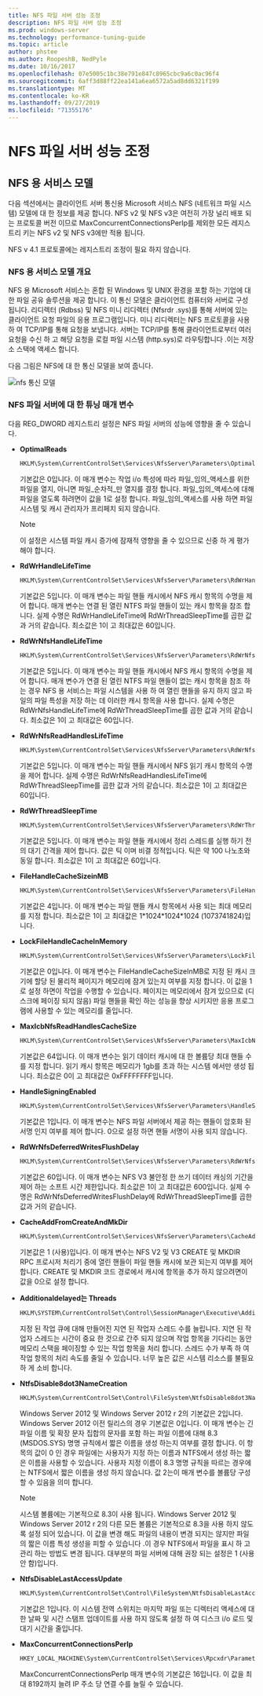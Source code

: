 ```yaml
---
title: NFS 파일 서버 성능 조정
description: NFS 파일 서버 성능 조정
ms.prod: windows-server
ms.technology: performance-tuning-guide
ms.topic: article
author: phstee
ms.author: RoopeshB, NedPyle
ms.date: 10/16/2017
ms.openlocfilehash: 07e5005c1bc38e791e847c8965cbc9a6c0ac96f4
ms.sourcegitcommit: 6aff3d88ff22ea141a6ea6572a5ad8dd6321f199
ms.translationtype: MT
ms.contentlocale: ko-KR
ms.lasthandoff: 09/27/2019
ms.locfileid: "71355176"
---
```

# <a name="performance-tuning-nfs-file-servers"></a>NFS 파일 서버 성능 조정

## <a href="" id="servicesnfs"></a>NFS 용 서비스 모델


다음 섹션에서는 클라이언트 서버 통신용 Microsoft 서비스 NFS (네트워크 파일 시스템) 모델에 대 한 정보를 제공 합니다. NFS v2 및 NFS v3은 여전히 가장 널리 배포 되는 프로토콜 버전 이므로 MaxConcurrentConnectionsPerIp를 제외한 모든 레지스트리 키는 NFS v2 및 NFS v3에만 적용 됩니다.

NFS v 4.1 프로토콜에는 레지스트리 조정이 필요 하지 않습니다.

### <a name="service-for-nfs-model-overview"></a>NFS 용 서비스 모델 개요

NFS 용 Microsoft 서비스는 혼합 된 Windows 및 UNIX 환경을 포함 하는 기업에 대 한 파일 공유 솔루션을 제공 합니다. 이 통신 모델은 클라이언트 컴퓨터와 서버로 구성 됩니다. 리디렉터 (Rdbss) 및 NFS 미니 리디렉터 (Nfsrdr .sys)를 통해 서버에 있는 클라이언트 요청 파일의 응용 프로그램입니다. 미니 리디렉터는 NFS 프로토콜을 사용 하 여 TCP/IP를 통해 요청을 보냅니다. 서버는 TCP/IP를 통해 클라이언트로부터 여러 요청을 수신 하 고 해당 요청을 로컬 파일 시스템 (http.sys)로 라우팅합니다 .이는 저장소 스택에 액세스 합니다.

다음 그림은 NFS에 대 한 통신 모델을 보여 줍니다.

![nfs 통신 모델](../../media/perftune-guide-nfs-model.png)

### <a name="tuning-parameters-for-nfs-file-servers"></a>NFS 파일 서버에 대 한 튜닝 매개 변수

다음 REG\_DWORD 레지스트리 설정은 NFS 파일 서버의 성능에 영향을 줄 수 있습니다.

-   **OptimalReads**

    ```
    HKLM\System\CurrentControlSet\Services\NfsServer\Parameters\OptimalReads
    ```

    기본값은 0입니다. 이 매개 변수는 작업 i/o 특성에 따라 파일\_임의\_액세스를 위한 파일을 열지, 아니면 파일\_순차적\_만 열지를 결정 합니다. 파일\_임의\_액세스에 대해 파일을 열도록 하려면이 값을 1로 설정 합니다. 파일\_임의\_액세스를 사용 하면 파일 시스템 및 캐시 관리자가 프리페치 되지 않습니다.

    >[!NOTE]
    > 이 설정은 시스템 파일 캐시 증가에 잠재적 영향을 줄 수 있으므로 신중 하 게 평가 해야 합니다.


-   **RdWrHandleLifeTime**

    ```
    HKLM\System\CurrentControlSet\Services\NfsServer\Parameters\RdWrHandleLifeTime
    ```

    기본값은 5입니다. 이 매개 변수는 파일 핸들 캐시에서 NFS 캐시 항목의 수명을 제어 합니다. 매개 변수는 연결 된 열린 NTFS 파일 핸들이 있는 캐시 항목을 참조 합니다. 실제 수명은 RdWrHandleLifeTime에 RdWrThreadSleepTime를 곱한 값과 거의 같습니다. 최소값은 1이 고 최대값은 60입니다.

-   **RdWrNfsHandleLifeTime**

    ```
    HKLM\System\CurrentControlSet\Services\NfsServer\Parameters\RdWrNfsHandleLifeTime
    ```

    기본값은 5입니다. 이 매개 변수는 파일 핸들 캐시에서 NFS 캐시 항목의 수명을 제어 합니다. 매개 변수가 연결 된 열린 NTFS 파일 핸들이 없는 캐시 항목을 참조 하는 경우 NFS 용 서비스는 파일 시스템을 사용 하 여 열린 핸들을 유지 하지 않고 파일의 파일 특성을 저장 하는 데 이러한 캐시 항목을 사용 합니다. 실제 수명은 RdWrNfsHandleLifeTime에 RdWrThreadSleepTime를 곱한 값과 거의 같습니다. 최소값은 1이 고 최대값은 60입니다.

-   **RdWrNfsReadHandlesLifeTime**

    ```
    HKLM\System\CurrentControlSet\Services\NfsServer\Parameters\RdWrNfsReadHandlesLifeTime
    ```

    기본값은 5입니다. 이 매개 변수는 파일 핸들 캐시에서 NFS 읽기 캐시 항목의 수명을 제어 합니다. 실제 수명은 RdWrNfsReadHandlesLifeTime에 RdWrThreadSleepTime를 곱한 값과 거의 같습니다. 최소값은 1이 고 최대값은 60입니다.

-   **RdWrThreadSleepTime**

    ```
    HKLM\System\CurrentControlSet\Services\NfsServer\Parameters\RdWrThreadSleepTime
    ```

    기본값은 5입니다. 이 매개 변수는 파일 핸들 캐시에서 정리 스레드를 실행 하기 전의 대기 간격을 제어 합니다. 값은 틱 이며 비결 정적입니다. 틱은 약 100 나노초와 동일 합니다. 최소값은 1이 고 최대값은 60입니다.

-   **FileHandleCacheSizeinMB**

    ```
    HKLM\System\CurrentControlSet\Services\NfsServer\Parameters\FileHandleCacheSizeinMB
    ```

    기본값은 4입니다. 이 매개 변수는 파일 핸들 캐시 항목에서 사용 되는 최대 메모리를 지정 합니다. 최소값은 1이 고 최대값은 1\*1024\*1024\*1024 (1073741824)입니다.

-   **LockFileHandleCacheInMemory**

    ```
    HKLM\System\CurrentControlSet\Services\NfsServer\Parameters\LockFileHandleCacheInMemory
    ```

    기본값은 0입니다. 이 매개 변수는 FileHandleCacheSizeInMB로 지정 된 캐시 크기에 할당 된 물리적 페이지가 메모리에 잠겨 있는지 여부를 지정 합니다. 이 값을 1로 설정 하면이 작업을 수행할 수 있습니다. 페이지는 메모리에서 잠겨 있으므로 (디스크에 페이징 되지 않음) 파일 핸들을 확인 하는 성능을 향상 시키지만 응용 프로그램에 사용할 수 있는 메모리를 줄입니다.

-   **MaxIcbNfsReadHandlesCacheSize**

    ```
    HKLM\System\CurrentControlSet\Services\NfsServer\Parameters\MaxIcbNfsReadHandlesCacheSize
    ```

    기본값은 64입니다. 이 매개 변수는 읽기 데이터 캐시에 대 한 볼륨당 최대 핸들 수를 지정 합니다. 읽기 캐시 항목은 메모리가 1gb를 초과 하는 시스템 에서만 생성 됩니다. 최소값은 0이 고 최대값은 0xFFFFFFFF입니다.

-   **HandleSigningEnabled**

    ```
    HKLM\System\CurrentControlSet\Services\NfsServer\Parameters\HandleSigningEnabled
    ```

    기본값은 1입니다. 이 매개 변수는 NFS 파일 서버에서 제공 하는 핸들이 암호화 된 서명 인지 여부를 제어 합니다. 0으로 설정 하면 핸들 서명이 사용 되지 않습니다.

-   **RdWrNfsDeferredWritesFlushDelay**

    ```
    HKLM\System\CurrentControlSet\Services\NfsServer\Parameters\RdWrNfsDeferredWritesFlushDelay
    ```

    기본값은 60입니다. 이 매개 변수는 NFS V3 불안정 한 쓰기 데이터 캐싱의 기간을 제어 하는 소프트 시간 제한입니다. 최소값은 1이 고 최대값은 600입니다. 실제 수명은 RdWrNfsDeferredWritesFlushDelay에 RdWrThreadSleepTime를 곱한 값과 거의 같습니다.

-   **CacheAddFromCreateAndMkDir**

    ```
    HKLM\System\CurrentControlSet\Services\NfsServer\Parameters\CacheAddFromCreateAndMkDir
    ```

    기본값은 1 (사용)입니다. 이 매개 변수는 NFS V2 및 V3 CREATE 및 MKDIR RPC 프로시저 처리기 중에 열린 핸들이 파일 핸들 캐시에 보관 되는지 여부를 제어 합니다. CREATE 및 MKDIR 코드 경로에서 캐시에 항목을 추가 하지 않으려면이 값을 0으로 설정 합니다.

-   **Additionaldelayed는 Threads**

    ```
    HKLM\SYSTEM\CurrentControlSet\Control\SessionManager\Executive\AdditionalDelayedWorkerThreads
    ```

    지정 된 작업 큐에 대해 만들어진 지연 된 작업자 스레드 수를 늘립니다. 지연 된 작업자 스레드는 시간이 중요 한 것으로 간주 되지 않으며 작업 항목을 기다리는 동안 메모리 스택을 페이징할 수 있는 작업 항목을 처리 합니다. 스레드 수가 부족 하 여 작업 항목의 처리 속도를 줄일 수 있습니다. 너무 높은 값은 시스템 리소스를 불필요 하 게 소비 합니다.

-   **NtfsDisable8dot3NameCreation**

    ```
    HKLM\System\CurrentControlSet\Control\FileSystem\NtfsDisable8dot3NameCreation
    ```

    Windows Server 2012 및 Windows Server 2012 r 2의 기본값은 2입니다. Windows Server 2012 이전 릴리스의 경우 기본값은 0입니다. 이 매개 변수는 긴 파일 이름 및 확장 문자 집합의 문자를 포함 하는 파일 이름에 대해 8.3 (MSDOS.SYS) 명명 규칙에서 짧은 이름을 생성 하는지 여부를 결정 합니다. 이 항목의 값이 0 인 경우 파일에는 사용자가 지정 하는 이름과 NTFS에서 생성 하는 짧은 이름을 사용할 수 있습니다. 사용자 지정 이름이 8.3 명명 규칙을 따르는 경우에는 NTFS에서 짧은 이름을 생성 하지 않습니다. 값 2는이 매개 변수를 볼륨당 구성할 수 있음을 의미 합니다.

    >[!NOTE]
    > 시스템 볼륨에는 기본적으로 8.3이 사용 됩니다. Windows Server 2012 및 Windows Server 2012 r 2의 다른 모든 볼륨은 기본적으로 8.3을 사용 하지 않도록 설정 되어 있습니다. 이 값을 변경 해도 파일의 내용이 변경 되지는 않지만 파일의 짧은 이름 특성 생성을 피할 수 있습니다 .이 경우 NTFS에서 파일을 표시 하 고 관리 하는 방법도 변경 됩니다. 대부분의 파일 서버에 대해 권장 되는 설정은 1 (사용 안 함)입니다.


-   **NtfsDisableLastAccessUpdate**

    ```
    HKLM\System\CurrentControlSet\Control\FileSystem\NtfsDisableLastAccessUpdate
    ```

    기본값은 1입니다. 이 시스템 전역 스위치는 마지막 파일 또는 디렉터리 액세스에 대 한 날짜 및 시간 스탬프 업데이트를 사용 하지 않도록 설정 하 여 디스크 i/o 로드 및 대기 시간을 줄입니다.

-   **MaxConcurrentConnectionsPerIp**

    ```
    HKEY_LOCAL_MACHINE\System\CurrentControlSet\Services\Rpcxdr\Parameters\MaxConcurrentConnectionsPerIp
    ```

    MaxConcurrentConnectionsPerIp 매개 변수의 기본값은 16입니다. 이 값을 최대 8192까지 늘려 IP 주소 당 연결 수를 늘릴 수 있습니다.
